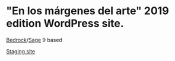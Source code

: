 # "En los márgenes del arte" 2019 edition WordPress site.

[Bedrock](https://github.com/roots/bedrock)/[Sage](https://github.com/roots/sage) 9 based

[Staging site](https://stage.margenesdelarte.org)
